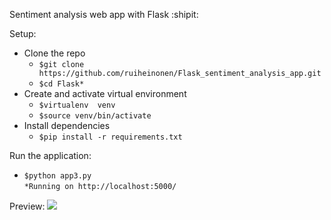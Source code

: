 Sentiment analysis web app with Flask :shipit:

Setup:
 - Clone the repo
   - `$git clone https://github.com/ruiheinonen/Flask_sentiment_analysis_app.git`
   - `$cd Flask*`
 - Create and activate virtual environment
   - `$virtualenv  venv`
   - `$source venv/bin/activate`
 - Install dependencies 
   - `$pip install -r requirements.txt`

Run the application:
- `$python app3.py`\
`*Running on http://localhost:5000/`


Preview:
![](https://github.com/ruiheinonen/Flask_sentiment_analysis_app/blob/master/docs/preview.gif)
